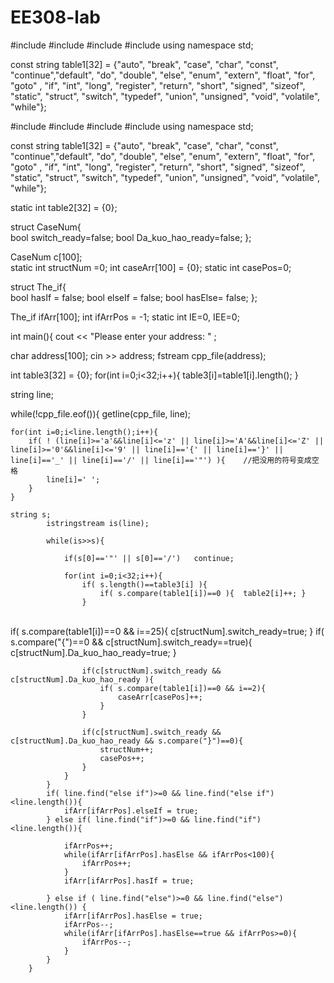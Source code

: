 # EE308-lab

#include <iostream>
#include <string>
#include <fstream>
#include <sstream>
using namespace std;

const string table1[32] = {"auto", "break",	"case",	"char",	"const", "continue","default",	"do",
                            "double",	"else",	"enum",	"extern", "float", "for", "goto" , "if",
                            "int",	"long",	"register",	"return", "short", "signed", "sizeof", "static",
                            "struct",	"switch",	"typedef",	"union", "unsigned", "void", "volatile", "while"};

#include <iostream>
#include <string>
#include <fstream>
#include <sstream>
using namespace std;

const string table1[32] = {"auto", "break",	"case",	"char",	"const", "continue","default",	"do",
                            "double",	"else",	"enum",	"extern", "float", "for", "goto" , "if",
                            "int",	"long",	"register",	"return", "short", "signed", "sizeof", "static",
                            "struct",	"switch",	"typedef",	"union", "unsigned", "void", "volatile", "while"};

static int table2[32] = {0};

struct CaseNum{           
	bool switch_ready=false; 
	bool Da_kuo_hao_ready=false; 
};

CaseNum c[100];        
static int structNum =0; 
int caseArr[100] = {0}; 
static int casePos=0;

struct The_if{           
    bool hasIf = false;
	bool elseIf = false;
	bool hasElse= false;
};

The_if ifArr[100];
int ifArrPos = -1;
static int IE=0, IEE=0; 



int main(){
cout << "Please enter your address: " ;

char address[100];
cin >> address;
fstream cpp_file(address); 

int table3[32] = {0};
for(int i=0;i<32;i++){
	table3[i]=table1[i].length(); 
}

string line;

while(!cpp_file.eof()){
			getline(cpp_file, line); 
	

	for(int i=0;i<line.length();i++){
		if( ! (line[i]>='a'&&line[i]<='z' || line[i]>='A'&&line[i]<='Z' || line[i]>='0'&&line[i]<='9' || line[i]=='{' || line[i]=='}' || line[i]=='_' || line[i]=='/' || line[i]=='"') ){    //把没用的符号变成空格 
		    line[i]=' ';	
		}
	} 
	
	string s;
			istringstream is(line);      
			
			while(is>>s){
				
				if(s[0]=='"' || s[0]=='/')   continue;
				
				for(int i=0;i<32;i++){
					if( s.length()==table3[i] ){
						if( s.compare(table1[i])==0 ){	table2[i]++; }   
					}


​					
					if( s.compare(table1[i])==0 && i==25){
						c[structNum].switch_ready=true;
					}
					if( s.compare("{")==0 && c[structNum].switch_ready==true){
						c[structNum].Da_kuo_hao_ready=true;
					}
					
					if(c[structNum].switch_ready && c[structNum].Da_kuo_hao_ready ){
						if( s.compare(table1[i])==0 && i==2){
							caseArr[casePos]++;
						}
					}
					
					if(c[structNum].switch_ready && c[structNum].Da_kuo_hao_ready && s.compare("}")==0){
						structNum++;
						casePos++;	
					}	
				} 
			}		
			if( line.find("else if")>=0 && line.find("else if")<line.length()){
				ifArr[ifArrPos].elseIf = true;
			} else if( line.find("if")>=0 && line.find("if")<line.length()){
			
			    ifArrPos++;
				while(ifArr[ifArrPos].hasElse && ifArrPos<100){  
					ifArrPos++;
				} 
				ifArr[ifArrPos].hasIf = true;
						
			} else if ( line.find("else")>=0 && line.find("else")<line.length()) {
				ifArr[ifArrPos].hasElse = true;
				ifArrPos--;
				while(ifArr[ifArrPos].hasElse==true && ifArrPos>=0){ 
					ifArrPos--;
				}
			}
		}